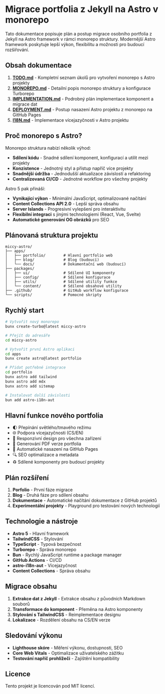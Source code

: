 # Migrace portfolia z Jekyll na Astro v monorepo

Tato dokumentace popisuje plán a postup migrace osobního portfolia z Jekyll na Astro framework v rámci monorepo struktury. Modernější Astro framework poskytuje lepší výkon, flexibilitu a možnosti pro budoucí rozšiřování.

## Obsah dokumentace

1. **[TODO.md](./TODO.md)** - Kompletní seznam úkolů pro vytvoření monorepo s Astro projekty
2. **[MONOREPO.md](./MONOREPO.md)** - Detailní popis monorepo struktury a konfigurace Turborepo
3. **[IMPLEMENTATION.md](./IMPLEMENTATION.md)** - Podrobný plán implementace komponent a migrace dat
4. **[DEPLOYMENT.md](./DEPLOYMENT.md)** - Postup nasazení Astro projektu z monorepo na GitHub Pages
5. **[I18N.md](./I18N.md)** - Implementace vícejazyčnosti v Astro projektu

## Proč monorepo s Astro?

Monorepo struktura nabízí několik výhod:

- **Sdílení kódu** - Snadné sdílení komponent, konfigurací a utilit mezi projekty
- **Konzistence** - Jednotný styl a přístup napříč více projekty
- **Snadnější údržba** - Jednodušší aktualizace závislostí a refaktoring
- **Centralizovaná CI/CD** - Jednotné workflow pro všechny projekty

Astro 5 pak přináší:

- **Vynikající výkon** - Minimální JavaScript, optimalizované načítání
- **Content Collections API 2.0** - Lepší správa obsahu
- **Server Islands** - Progresivní vylepšení pro interaktivitu
- **Flexibilní integraci** s jinými technologiemi (React, Vue, Svelte)
- **Automatické generování OG obrázků** pro SEO

## Plánovaná struktura projektu

```
miccy-astro/
├── apps/
│   ├── portfolio/        # Hlavní portfolio web
│   ├── blog/             # Blog (budoucí)
│   └── docs/             # Dokumentační web (budoucí)
├── packages/
│   ├── ui/               # Sdílené UI komponenty
│   ├── config/           # Sdílené konfigurace
│   ├── utils/            # Sdílené utility funkce
│   └── content/          # Sdílené obsahové utility
├── .github/              # GitHub workflow konfigurace
└── scripts/              # Pomocné skripty
```

## Rychlý start

```bash
# Vytvořit nový monorepo
bunx create-turbo@latest miccy-astro

# Přejít do adresáře
cd miccy-astro

# Vytvořit první Astro aplikaci
cd apps
bunx create astro@latest portfolio

# Přidat potřebné integrace
cd portfolio
bunx astro add tailwind
bunx astro add mdx
bunx astro add sitemap

# Instalovat další závislosti
bun add astro-i18n-aut
```

## Hlavní funkce nového portfolia

- 🌓 Přepínání světlého/tmavého režimu
- 🌐 Podpora vícejazyčnosti (CS/EN)
- 📱 Responzivní design pro všechna zařízení
- 📄 Generování PDF verze portfolia
- 🚀 Automatické nasazení na GitHub Pages
- 🔍 SEO optimalizace a metadata
- ♻️ Sdílené komponenty pro budoucí projekty

## Plán rozšíření

1. **Porfolio** - První fáze migrace
2. **Blog** - Druhá fáze pro sdílení obsahu
3. **Dokumentace** - Automatické načítání dokumentace z GitHub projektů
4. **Experimentální projekty** - Playground pro testování nových technologií

## Technologie a nástroje

- **Astro 5** - Hlavní framework
- **TailwindCSS** - Stylování
- **TypeScript** - Typová bezpečnost
- **Turborepo** - Správa monorepo
- **Bun** - Rychlý JavaScript runtime a package manager
- **GitHub Actions** - CI/CD
- **astro-i18n-aut** - Vícejazyčnost
- **Content Collections** - Správa obsahu

## Migrace obsahu

1. **Extrakce dat z Jekyll** - Extrakce obsahu z původních Markdown souborů
2. **Transformace do komponent** - Přeměna na Astro komponenty
3. **Stylování s TailwindCSS** - Reimplementace designu
4. **Lokalizace** - Rozdělení obsahu na CS/EN verze

## Sledování výkonu

- **Lighthouse skóre** - Měření výkonu, dostupnosti, SEO
- **Core Web Vitals** - Optimalizace uživatelského zážitku
- **Testování napříč prohlížeči** - Zajištění kompatibility

## Licence

Tento projekt je licencován pod MIT licencí.
